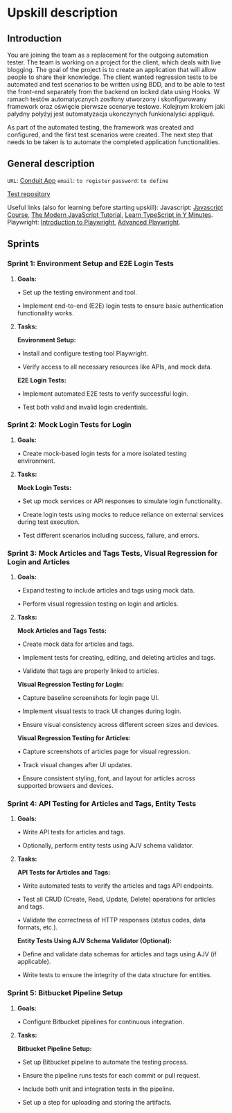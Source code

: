 # Upskill description

## Introduction

You are joining the team as a replacement for the outgoing automation tester. The team is working on a project for the client, which deals with live blogging. The goal of the project is to create an application that will allow people to share their knowledge. The client wanted regression tests to be automated and test scenarios to be written using BDD, and to be able to test the front-end separately from the backend on locked data using Hooks. W ramach testów automatycznych zostłony utworzony i skonfigurowany framework oraz oświęcie pierwsze scenarye testowe. Kolejnym krokiem jaki pałydny połyżyj jest automatyzacja ukonczynych funkionalyści appliqué.
 
As part of the automated testing, the framework was created and configured, and the first test scenarios were created. The next step that needs to be taken is to automate the completed application functionalities.

## General description

`URL`: [Conduit App](https://conduit.realworld.how)
`email`: `to register`
`password`: `to define`

[Test repository](https://bitbucket.org/xebiapoland/playwright_typescript_upskill) 

Useful links (also for learning before starting upskill):
Javascript: [Javascript Course](https://kursjs.pl/), [The Modern JavaScript Tutorial](https://javascript.info/), [Learn TypeScript in Y Minutes](https://learnxinyminutes.com/docs/typescript/).
Playwright: [Introduction to Playwright](https://testautomationu.applitools.com/playwright-intro/?utm_campaign=Email-for-TAU-Course-Advanced-Playwright&utm_content=Test-Automation-U&utm_medium=Email&utm_source=Marketo&utm_term=Email-for-TAU-Course-Advanced-Playwright), [Advanced Playwright](https://testautomationu.applitools.com/playwright-advanced/).

## Sprints

### Sprint 1: Environment Setup and E2E Login Tests

1. **Goals:**

	•	Set up the testing environment and tool.

	•	Implement end-to-end (E2E) login tests to ensure basic authentication functionality works.

2. **Tasks:**

	**Environment Setup:**

	•	Install and configure testing tool Playwright.

	•	Verify access to all necessary resources like APIs, and mock data.

	**E2E Login Tests:**

	•	Implement automated E2E tests to verify successful login.

	•	Test both valid and invalid login credentials.

### Sprint 2: Mock Login Tests for Login

1. **Goals:**

	•	Create mock-based login tests for a more isolated testing environment.

2. **Tasks:**

	**Mock Login Tests:**

	•	Set up mock services or API responses to simulate login functionality.

	•	Create login tests using mocks to reduce reliance on external services during test execution.

	•	Test different scenarios including success, failure, and errors.

### Sprint 3: Mock Articles and Tags Tests, Visual Regression for Login and Articles

1. **Goals:**

	•	Expand testing to include articles and tags using mock data.

	•	Perform visual regression testing on login and articles.

2. **Tasks:**

	**Mock Articles and Tags Tests:**

	•	Create mock data for articles and tags.

	•	Implement tests for creating, editing, and deleting articles and tags.

	•	Validate that tags are properly linked to articles.
	
	**Visual Regression Testing for Login:**

	•	Capture baseline screenshots for login page UI.

	•	Implement visual tests to track UI changes during login.

	•	Ensure visual consistency across different screen sizes and devices.

	**Visual Regression Testing for Articles:**

	•	Capture screenshots of articles page for visual regression.

	•	Track visual changes after UI updates.

	•	Ensure consistent styling, font, and layout for articles across supported browsers and devices.

### Sprint 4: API Testing for Articles and Tags, Entity Tests

1. **Goals:**

	•	Write API tests for articles and tags.

	•	Optionally, perform entity tests using AJV schema validator.

2. **Tasks:**

	**API Tests for Articles and Tags:**

	•	Write automated tests to verify the articles and tags API endpoints.

	•	Test all CRUD (Create, Read, Update, Delete) operations for articles and tags.

	•	Validate the correctness of HTTP responses (status codes, data formats, etc.).

	**Entity Tests Using AJV Schema Validator (Optional):**

	•	Define and validate data schemas for articles and tags using AJV (if applicable).

	•	Write tests to ensure the integrity of the data structure for entities.

### Sprint 5: Bitbucket Pipeline Setup

1. **Goals:**

	•	Configure Bitbucket pipelines for continuous integration.

2. **Tasks:**

	**Bitbucket Pipeline Setup:**

	•	Set up Bitbucket pipeline to automate the testing process.

	•	Ensure the pipeline runs tests for each commit or pull request.

	•	Include both unit and integration tests in the pipeline.

	•	Set up a step for uploading and storing the artifacts.